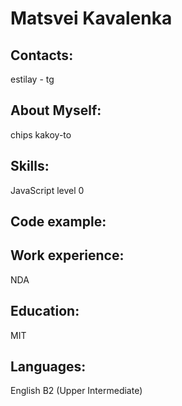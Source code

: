 # Matsvei Kavalenka
## Contacts:
estilay - tg
## About Myself:
chips kakoy-to
## Skills:
JavaScript level 0
## Code example:
## Work experience:
NDA
## Education:
MIT 
## Languages:
English B2 (Upper Intermediate)
